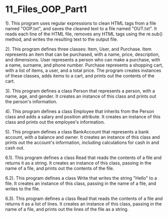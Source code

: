 # 11_Files_OOP_Part1

1).
This program uses regular expressions to clean HTML tags from a file named "OOP.txt", and saves the cleaned text to a file named "OUT.txt". It reads each line of the HTML file, removes any HTML tags using the re.sub() method, and writes the resulting text to the output file.

2).
This program defines three classes: Item, User, and Purchase. Item represents an item that can be purchased, with a name, price, description, and dimensions. User represents a person who can make a purchase, with a name, surname, and phone number. Purchase represents a shopping cart, with a list of items, a user, and a total price. The program creates instances of these classes, adds items to a cart, and prints out the contents of the cart.

3).
This program defines a class Person that represents a person, with a name, age, and gender. It creates an instance of this class and prints out the person's information.

4).
This program defines a class Employee that inherits from the Person class and adds a salary and position attribute. It creates an instance of this class and prints out the employee's information.

5).
This program defines a class BankAccount that represents a bank account, with a balance and owner. It creates an instance of this class and prints out the account's information, including calculations for cash in and cash out.

6.1).
This program defines a class Read that reads the contents of a file and returns it as a string. It creates an instance of this class, passing in the name of a file, and prints out the contents of the file.

6.2).
This program defines a class Write that writes the string "Hello" to a file. It creates an instance of this class, passing in the name of a file, and writes to the file.

6.3).
This program defines a class Read that reads the contents of a file and returns it as a list of lines. It creates an instance of this class, passing in the name of a file, and prints out the lines of the file as a string.
